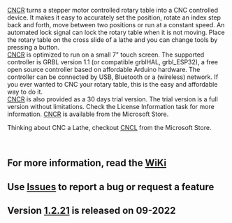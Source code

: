 [CNCR](https://www.microsoft.com/store/apps/9N7HPG47XK0G) turns a stepper motor controlled rotary table into a CNC controlled device. It makes it easy to accurately set the position, rotate an index step back and forth, move between two positions or run at a constant speed. An automated lock signal can lock the rotary table when it is not moving. Place the rotary table on the cross slide of a lathe and you can change tools by pressing a button.  
[CNCR](https://www.microsoft.com/store/apps/9N7HPG47XK0G) is optimized to run on a small 7" touch screen. The supported controller is GRBL version 1.1 (or compatible grblHAL, grbl_ESP32), a free open source controller based on affordable Arduino hardware. The controller can be connected by USB, Bluetooth or a (wireless) network. If you ever wanted to CNC your rotary table, this is the easy and affordable way to do it.  
[CNCR](https://www.microsoft.com/store/apps/9N7HPG47XK0G) is also provided as a 30 days trial version. The trial version is a full version without limitations. Check the License Information task for more information. [CNCR](https://www.microsoft.com/store/apps/9N7HPG47XK0G) is available from the Microsoft Store.  

Thinking about CNC a Lathe, checkout [CNCL](https://www.microsoft.com/store/apps/9P42TB5T697H) from the Microsoft Store.  
<p>&nbsp;</p> 

## For more information, read the [WiKi](https://github.com/MetalWorkerTools/CNCR/wiki)
## Use [**Issues**](https://github.com/MetalWorkerTools/CNCR/issues) to report a bug or request a feature 
## Version [1.2.21](https://github.com/MetalWorkerTools/CNCR/wiki/Version-Information#version-1219-03-2022) is released on 09-2022  
